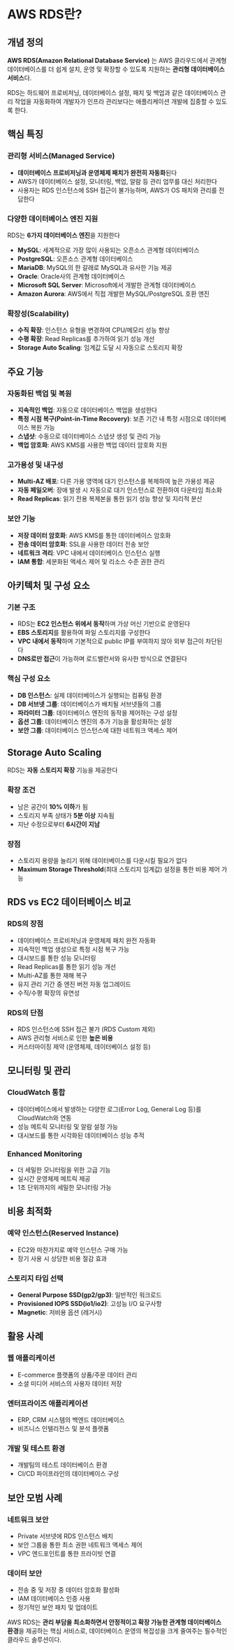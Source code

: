 # AWS RDS란?

## 개념 정의

**AWS RDS(Amazon Relational Database Service)** 는 AWS 클라우드에서 관계형 데이터베이스를 더 쉽게 설치, 운영 및 확장할 수 있도록 지원하는 **관리형 데이터베이스 서비스**다.

RDS는 하드웨어 프로비저닝, 데이터베이스 설정, 패치 및 백업과 같은 데이터베이스 관리 작업을 자동화하여 개발자가 인프라 관리보다는 애플리케이션 개발에 집중할 수 있도록 한다.

## 핵심 특징

### **관리형 서비스(Managed Service)**
- **데이터베이스 프로비저닝과 운영체제 패치가 완전히 자동화**된다
- AWS가 데이터베이스 설정, 모니터링, 백업, 알람 등 관리 업무를 대신 처리한다
- 사용자는 RDS 인스턴스에 SSH 접근이 불가능하며, AWS가 OS 패치와 관리를 전담한다

### **다양한 데이터베이스 엔진 지원**
RDS는 **6가지 데이터베이스 엔진**을 지원한다
- **MySQL**: 세계적으로 가장 많이 사용되는 오픈소스 관계형 데이터베이스
- **PostgreSQL**: 오픈소스 관계형 데이터베이스
- **MariaDB**: MySQL의 한 갈래로 MySQL과 유사한 기능 제공
- **Oracle**: Oracle사의 관계형 데이터베이스
- **Microsoft SQL Server**: Microsoft에서 개발한 관계형 데이터베이스
- **Amazon Aurora**: AWS에서 직접 개발한 MySQL/PostgreSQL 호환 엔진

### **확장성(Scalability)**
- **수직 확장**: 인스턴스 유형을 변경하여 CPU/메모리 성능 향상
- **수평 확장**: Read Replicas를 추가하여 읽기 성능 개선
- **Storage Auto Scaling**: 임계값 도달 시 자동으로 스토리지 확장

## 주요 기능

### **자동화된 백업 및 복원**
- **지속적인 백업**: 자동으로 데이터베이스 백업을 생성한다
- **특정 시점 복구(Point-in-Time Recovery)**: 보존 기간 내 특정 시점으로 데이터베이스 복원 가능
- **스냅샷**: 수동으로 데이터베이스 스냅샷 생성 및 관리 가능
- **백업 암호화**: AWS KMS를 사용한 백업 데이터 암호화 지원

### **고가용성 및 내구성**
- **Multi-AZ 배포**: 다른 가용 영역에 대기 인스턴스를 복제하여 높은 가용성 제공
- **자동 페일오버**: 장애 발생 시 자동으로 대기 인스턴스로 전환하여 다운타임 최소화
- **Read Replicas**: 읽기 전용 복제본을 통한 읽기 성능 향상 및 지리적 분산

### **보안 기능**
- **저장 데이터 암호화**: AWS KMS를 통한 데이터베이스 암호화
- **전송 데이터 암호화**: SSL을 사용한 데이터 전송 보안
- **네트워크 격리**: VPC 내에서 데이터베이스 인스턴스 실행
- **IAM 통합**: 세분화된 액세스 제어 및 리소스 수준 권한 관리

## 아키텍처 및 구성 요소

### **기본 구조**
- RDS는 **EC2 인스턴스 위에서 동작**하며 가상 머신 기반으로 운영된다
- **EBS 스토리지**를 활용하여 파일 스토리지를 구성한다
- **VPC 내에서 동작**하며 기본적으로 public IP를 부여하지 않아 외부 접근이 차단된다
- **DNS로만 접근**이 가능하며 로드밸런서와 유사한 방식으로 연결된다

### **핵심 구성 요소**
- **DB 인스턴스**: 실제 데이터베이스가 실행되는 컴퓨팅 환경
- **DB 서브넷 그룹**: 데이터베이스가 배치될 서브넷들의 그룹
- **파라미터 그룹**: 데이터베이스 엔진의 동작을 제어하는 구성 설정
- **옵션 그룹**: 데이터베이스 엔진의 추가 기능을 활성화하는 설정
- **보안 그룹**: 데이터베이스 인스턴스에 대한 네트워크 액세스 제어

## Storage Auto Scaling

RDS는 **자동 스토리지 확장** 기능을 제공한다

### **확장 조건**
- 남은 공간이 **10% 이하**가 됨
- 스토리지 부족 상태가 **5분 이상** 지속됨
- 지난 수정으로부터 **6시간이 지남**

### **장점**
- 스토리지 용량을 늘리기 위해 데이터베이스를 다운시킬 필요가 없다
- **Maximum Storage Threshold**(최대 스토리지 임계값) 설정을 통한 비용 제어 가능

## RDS vs EC2 데이터베이스 비교

### **RDS의 장점**
- 데이터베이스 프로비저닝과 운영체제 패치 완전 자동화
- 지속적인 백업 생성으로 특정 시점 복구 가능
- 대시보드를 통한 성능 모니터링
- Read Replicas를 통한 읽기 성능 개선
- Multi-AZ를 통한 재해 복구
- 유지 관리 기간 중 엔진 버전 자동 업그레이드
- 수직/수평 확장의 유연성

### **RDS의 단점**
- RDS 인스턴스에 SSH 접근 불가 (RDS Custom 제외)
- AWS 관리형 서비스로 인한 **높은 비용**
- 커스터마이징 제약 (운영체제, 데이터베이스 설정 등)

## 모니터링 및 관리

### **CloudWatch 통합**
- 데이터베이스에서 발생하는 다양한 로그(Error Log, General Log 등)를 CloudWatch와 연동
- 성능 메트릭 모니터링 및 알람 설정 가능
- 대시보드를 통한 시각화된 데이터베이스 성능 추적

### **Enhanced Monitoring**
- 더 세밀한 모니터링을 위한 고급 기능
- 실시간 운영체제 메트릭 제공
- 1초 단위까지의 세밀한 모니터링 가능

## 비용 최적화

### **예약 인스턴스(Reserved Instance)**
- EC2와 마찬가지로 예약 인스턴스 구매 가능
- 장기 사용 시 상당한 비용 절감 효과

### **스토리지 타입 선택**
- **General Purpose SSD(gp2/gp3)**: 일반적인 워크로드
- **Provisioned IOPS SSD(io1/io2)**: 고성능 I/O 요구사항
- **Magnetic**: 저비용 옵션 (레거시)

## 활용 사례

### **웹 애플리케이션**
- E-commerce 플랫폼의 상품/주문 데이터 관리
- 소셜 미디어 서비스의 사용자 데이터 저장

### **엔터프라이즈 애플리케이션**
- ERP, CRM 시스템의 백엔드 데이터베이스
- 비즈니스 인텔리전스 및 분석 플랫폼

### **개발 및 테스트 환경**
- 개발팀의 테스트 데이터베이스 환경
- CI/CD 파이프라인의 데이터베이스 구성

## 보안 모범 사례

### **네트워크 보안**
- Private 서브넷에 RDS 인스턴스 배치
- 보안 그룹을 통한 최소 권한 네트워크 액세스 제어
- VPC 엔드포인트를 통한 프라이빗 연결

### **데이터 보안**
- 전송 중 및 저장 중 데이터 암호화 활성화
- IAM 데이터베이스 인증 사용
- 정기적인 보안 패치 및 업데이트

AWS RDS는 **관리 부담을 최소화하면서 안정적이고 확장 가능한 관계형 데이터베이스 환경**을 제공하는 핵심 서비스로, 데이터베이스 운영의 복잡성을 크게 줄여주는 필수적인 클라우드 솔루션이다.
